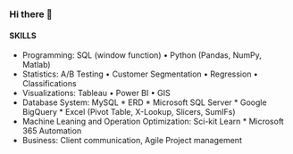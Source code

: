 ### Hi there 👋


#### SKILLS
* Programming: SQL (window function) • Python (Pandas, NumPy, Matlab)
* Statistics: A/B Testing • Customer Segmentation • Regression • Classifications
* Visualizations: Tableau • Power BI • GIS
* Database System: MySQL * ERD * Microsoft SQL Server * Google BigQuery * Excel (Pivot Table, X-Lookup, Slicers, SumIFs)
* Machine Leaning and Operation Optimization: Sci-kit Learn * Microsoft 365 Automation
* Business: Client communication, Agile Project management
